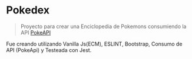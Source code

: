 # Pokedex

> Proyecto para crear una Enciclopedia de Pokemons consumiendo la API [PokeAPI](https://pokeapi.co/)

Fue creando utilizando Vanilla Js(ECM), ESLINT, Bootstrap, Consumo de API (PokeApi) y Testeada con Jest.
